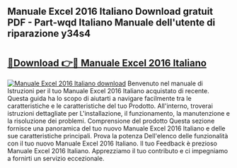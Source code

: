 ## Manuale Excel 2016 Italiano Download gratuit PDF - Part-wqd Italiano Manuale dell'utente di riparazione y34s4

# <h2><a href="http://dfejlfd.blite.top/?on=Manuale+Excel+2016+Italiano">🔗Download 👉🔴 Manuale Excel 2016 Italiano</a></h2>

[![Manuale Excel 2016 Italiano download](https://i.imgur.com/lujVjoI.png)](http://dfejlfd.blite.top/?on=Manuale+Excel+2016+Italiano)
Benvenuto nel manuale di Istruzioni per il tuo Manuale Excel 2016 Italiano acquistato di recente. Questa guida ha lo scopo di aiutarti a navigare facilmente tra le caratteristiche e le caratteristiche del tuo Prodotto. All'interno, troverai istruzioni dettagliate per L'installazione, il funzionamento, la manutenzione e la risoluzione dei problemi. Comprensione del prodotto Questa sezione fornisce una panoramica del tuo nuovo Manuale Excel 2016 Italiano e delle sue caratteristiche principali. Prova la potenza Dell'elenco delle funzionalità con il tuo nuovo Manuale Excel 2016 Italiano. Il tuo Feedback è prezioso Manuale Excel 2016 Italiano. Apprezziamo il tuo contributo e ci impegniamo a fornirti un servizio eccezionale.
